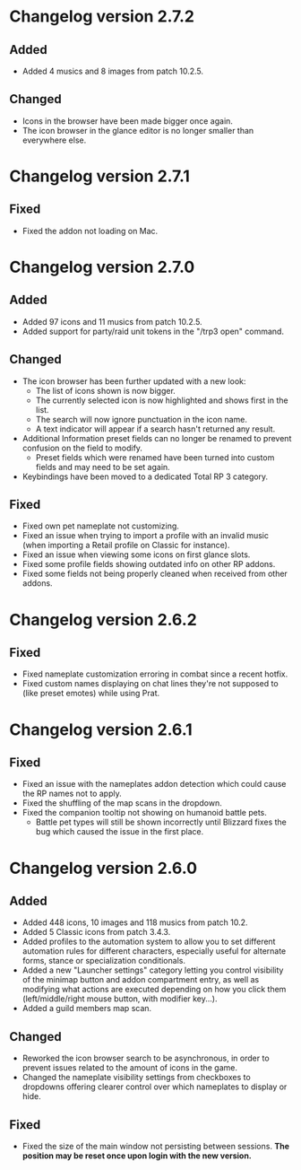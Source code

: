 # Changelog version 2.7.2

## Added

- Added 4 musics and 8 images from patch 10.2.5.

## Changed

- Icons in the browser have been made bigger once again.
- The icon browser in the glance editor is no longer smaller than everywhere else.

# Changelog version 2.7.1

## Fixed

- Fixed the addon not loading on Mac.

# Changelog version 2.7.0

## Added

- Added 97 icons and 11 musics from patch 10.2.5.
- Added support for party/raid unit tokens in the "/trp3 open" command.

## Changed

- The icon browser has been further updated with a new look:
  - The list of icons shown is now bigger.
  - The currently selected icon is now highlighted and shows first in the list.
  - The search will now ignore punctuation in the icon name.
  - A text indicator will appear if a search hasn't returned any result.
- Additional Information preset fields can no longer be renamed to prevent confusion on the field to modify.
  - Preset fields which were renamed have been turned into custom fields and may need to be set again.
- Keybindings have been moved to a dedicated Total RP 3 category.

## Fixed

- Fixed own pet nameplate not customizing.
- Fixed an issue when trying to import a profile with an invalid music (when importing a Retail profile on Classic for instance).
- Fixed an issue when viewing some icons on first glance slots.
- Fixed some profile fields showing outdated info on other RP addons.
- Fixed some fields not being properly cleaned when received from other addons.

# Changelog version 2.6.2

## Fixed

- Fixed nameplate customization erroring in combat since a recent hotfix.
- Fixed custom names displaying on chat lines they're not supposed to (like preset emotes) while using Prat.

# Changelog version 2.6.1

## Fixed

- Fixed an issue with the nameplates addon detection which could cause the RP names not to apply.
- Fixed the shuffling of the map scans in the dropdown.
- Fixed the companion tooltip not showing on humanoid battle pets.
  - Battle pet types will still be shown incorrectly until Blizzard fixes the bug which caused the issue in the first place.

# Changelog version 2.6.0

## Added

- Added 448 icons, 10 images and 118 musics from patch 10.2.
- Added 5 Classic icons from patch 3.4.3.
- Added profiles to the automation system to allow you to set different automation rules for different characters, especially useful for alternate forms, stance or specialization conditionals.
- Added a new "Launcher settings" category letting you control visibility of the minimap button and addon compartment entry, as well as modifying what actions are executed depending on how you click them (left/middle/right mouse button, with modifier key...). 
- Added a guild members map scan.

## Changed

- Reworked the icon browser search to be asynchronous, in order to prevent issues related to the amount of icons in the game.
- Changed the nameplate visibility settings from checkboxes to dropdowns offering clearer control over which nameplates to display or hide.

## Fixed

- Fixed the size of the main window not persisting between sessions. **The position may be reset once upon login with the new version.**
